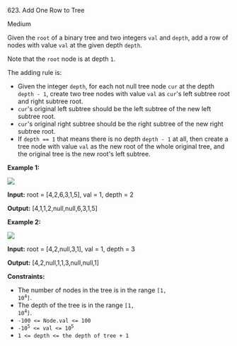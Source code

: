 623\. Add One Row to Tree

Medium

Given the `root` of a binary tree and two integers `val` and `depth`, add a row of nodes with value `val` at the given depth `depth`.

Note that the `root` node is at depth `1`.

The adding rule is:

*   Given the integer `depth`, for each not null tree node `cur` at the depth `depth - 1`, create two tree nodes with value `val` as `cur`'s left subtree root and right subtree root.
*   `cur`'s original left subtree should be the left subtree of the new left subtree root.
*   `cur`'s original right subtree should be the right subtree of the new right subtree root.
*   If `depth == 1` that means there is no depth `depth - 1` at all, then create a tree node with value `val` as the new root of the whole original tree, and the original tree is the new root's left subtree.

**Example 1:**

![](https://assets.leetcode.com/uploads/2021/03/15/addrow-tree.jpg)

**Input:** root = [4,2,6,3,1,5], val = 1, depth = 2

**Output:** [4,1,1,2,null,null,6,3,1,5]

**Example 2:**

![](https://assets.leetcode.com/uploads/2021/03/11/add2-tree.jpg)

**Input:** root = [4,2,null,3,1], val = 1, depth = 3

**Output:** [4,2,null,1,1,3,null,null,1]

**Constraints:**

*   The number of nodes in the tree is in the range <code>[1, 10<sup>4</sup>]</code>.
*   The depth of the tree is in the range <code>[1, 10<sup>4</sup>]</code>.
*   `-100 <= Node.val <= 100`
*   <code>-10<sup>5</sup> <= val <= 10<sup>5</sup></code>
*   `1 <= depth <= the depth of tree + 1`